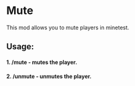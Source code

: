 # Mute

This mod allows you to mute players in minetest.

## Usage:
#### 1. /mute <player> - mutes the player.
#### 2. /unmute <player> - unmutes the player.

